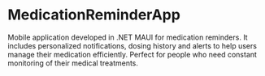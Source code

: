 # MedicationReminderApp
Mobile application developed in .NET MAUI for medication reminders. It includes personalized notifications, dosing history and alerts to help users manage their medication efficiently. Perfect for people who need constant monitoring of their medical treatments.
